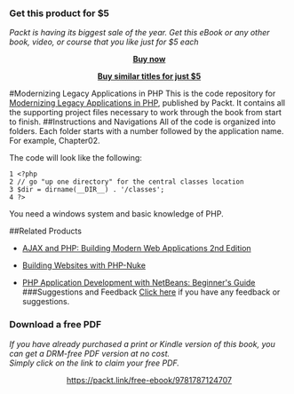 
### Get this product for $5

<i>Packt is having its biggest sale of the year. Get this eBook or any other book, video, or course that you like just for $5 each</i>


<b><p align='center'>[Buy now](https://packt.link/9781787124707)</p></b>


<b><p align='center'>[Buy similar titles for just $5](https://subscription.packtpub.com/search)</p></b>


#Modernizing Legacy Applications in PHP
This is the code repository for [Modernizing Legacy Applications in PHP](https://www.packtpub.com/application-development/modernizing-legacy-applications-php?utm_source=github&utm_medium=repository&utm_campaign=9781787124707), published by Packt. It contains all the supporting project files necessary to work through the book from start to finish.
##Instructions and Navigations
All of the code is organized into folders. Each folder starts with a number followed by the application name. For example, Chapter02.



The code will look like the following:
```
1 <?php
2 // go "up one directory" for the central classes location
3 $dir = dirname(__DIR__) . '/classes';
4 ?>
```

You need a windows system and basic knowledge of PHP.

##Related Products
* [AJAX and PHP: Building Modern Web Applications 2nd Edition](https://www.packtpub.com/web-development/ajax-and-php-building-modern-web-applications-2nd-edition?utm_source=github&utm_medium=repository&utm_campaign=9781847197726)

* [Building Websites with PHP-Nuke](https://www.packtpub.com/web-development/building-websites-php-nuke?utm_source=github&utm_medium=repository&utm_campaign=9781904811053)

* [PHP Application Development with NetBeans: Beginner's Guide](https://www.packtpub.com/web-development/php-application-development-netbeans-beginners-guide?utm_source=github&utm_medium=repository&utm_campaign=9781849515801)
###Suggestions and Feedback
[Click here](https://docs.google.com/forms/d/e/1FAIpQLSe5qwunkGf6PUvzPirPDtuy1Du5Rlzew23UBp2S-P3wB-GcwQ/viewform) if you have any feedback or suggestions.
### Download a free PDF

 <i>If you have already purchased a print or Kindle version of this book, you can get a DRM-free PDF version at no cost.<br>Simply click on the link to claim your free PDF.</i>
<p align="center"> <a href="https://packt.link/free-ebook/9781787124707">https://packt.link/free-ebook/9781787124707 </a> </p>